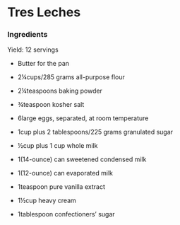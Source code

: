 # Tres Leches

### Ingredients

Yield: 12 servings

- Butter for the pan

- 2¼cups/285 grams all-purpose flour

- 2¼teaspoons baking powder

- ¾teaspoon kosher salt

- 6large eggs, separated, at room temperature

- 1cup plus 2 tablespoons/225 grams granulated sugar

- ½cup plus 1 cup whole milk

- 1(14-ounce) can sweetened condensed milk

- 1(12-ounce) can evaporated milk

- 1teaspoon pure vanilla extract

- 1½cup heavy cream

- 1tablespoon confectioners’ sugar
